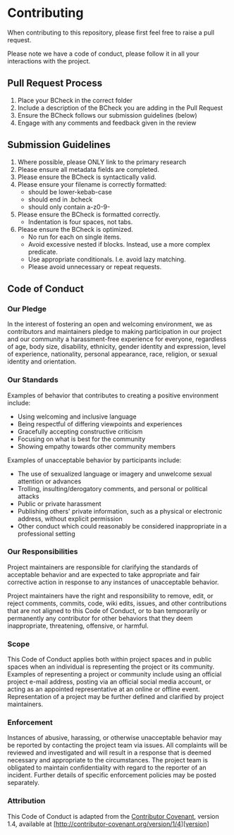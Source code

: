 # Contributing

When contributing to this repository, please first feel free to raise a pull request.

Please note we have a code of conduct, please follow it in all your interactions with the project.

## Pull Request Process

1. Place your BCheck in the correct folder
2. Include a description of the BCheck you are adding in the Pull Request
3. Ensure the BCheck follows our submission guidelines (below)
4. Engage with any comments and feedback given in the review

## Submission Guidelines

1. Where possible, please ONLY link to the primary research
2. Please ensure all metadata fields are completed.
3. Please ensure the BCheck is syntactically valid.
4. Please ensure your filename is correctly formatted:
    - should be lower-kebab-case
    - should end in .bcheck
    - should only contain a-z0-9- 
5. Please ensure the BCheck is formatted correctly.
    - Indentation is four spaces, not tabs.
6. Please ensure the BCheck is optimized.
    - No run for each on single items.
    - Avoid excessive nested if blocks. Instead, use a more complex predicate. 
    - Use appropriate conditionals. I.e. avoid lazy matching. 
    - Please avoid unnecessary or repeat requests. 


## Code of Conduct

### Our Pledge

In the interest of fostering an open and welcoming environment, we as
contributors and maintainers pledge to making participation in our project and
our community a harassment-free experience for everyone, regardless of age, body
size, disability, ethnicity, gender identity and expression, level of experience,
nationality, personal appearance, race, religion, or sexual identity and
orientation.

### Our Standards

Examples of behavior that contributes to creating a positive environment
include:

* Using welcoming and inclusive language
* Being respectful of differing viewpoints and experiences
* Gracefully accepting constructive criticism
* Focusing on what is best for the community
* Showing empathy towards other community members

Examples of unacceptable behavior by participants include:

* The use of sexualized language or imagery and unwelcome sexual attention or
advances
* Trolling, insulting/derogatory comments, and personal or political attacks
* Public or private harassment
* Publishing others' private information, such as a physical or electronic
  address, without explicit permission
* Other conduct which could reasonably be considered inappropriate in a
  professional setting

### Our Responsibilities

Project maintainers are responsible for clarifying the standards of acceptable
behavior and are expected to take appropriate and fair corrective action in
response to any instances of unacceptable behavior.

Project maintainers have the right and responsibility to remove, edit, or
reject comments, commits, code, wiki edits, issues, and other contributions
that are not aligned to this Code of Conduct, or to ban temporarily or
permanently any contributor for other behaviors that they deem inappropriate,
threatening, offensive, or harmful.

### Scope

This Code of Conduct applies both within project spaces and in public spaces
when an individual is representing the project or its community. Examples of
representing a project or community include using an official project e-mail
address, posting via an official social media account, or acting as an appointed
representative at an online or offline event. Representation of a project may be
further defined and clarified by project maintainers.

### Enforcement

Instances of abusive, harassing, or otherwise unacceptable behavior may be
reported by contacting the project team via issues. All
complaints will be reviewed and investigated and will result in a response that
is deemed necessary and appropriate to the circumstances. The project team is
obligated to maintain confidentiality with regard to the reporter of an incident.
Further details of specific enforcement policies may be posted separately.

### Attribution

This Code of Conduct is adapted from the [Contributor Covenant][homepage], version 1.4,
available at [http://contributor-covenant.org/version/1/4][version]

[homepage]: http://contributor-covenant.org
[version]: http://contributor-covenant.org/version/1/4/
